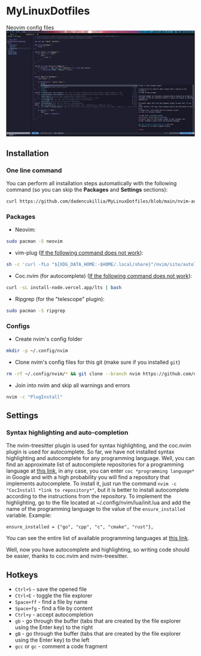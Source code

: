 # MyLinuxDotfiles
Neovim config files
![Screenshot](https://github.com/dadencukillia/MyLinuxDotfiles/blob/main/assets/Nvim.png)

## Installation
### One line command
You can perform all installation steps automatically with the following command (so you can skip the **Packages** and **Settings** sections):
```sh
curl https://github.com/dadencukillia/MyLinuxDotfiles/blob/main/nvim-auto-install.sh | sh
```

### Packages
- Neovim:
```sh
sudo pacman -S neovim
```
- vim-plug ([If the following command does not work](https://github.com/junegunn/vim-plug?tab=readme-ov-file#unix-linux)):
```bash
sh -c 'curl -fLo "${XDG_DATA_HOME:-$HOME/.local/share}"/nvim/site/autoload/plug.vim --create-dirs https://raw.githubusercontent.com/junegunn/vim-plug/master/plug.vim'
```
- Coc.nvim (for autocomplete) ([If the following command does not work](https://github.com/neoclide/coc.nvim?tab=readme-ov-file#quick-start)):
```sh
curl -sL install-node.vercel.app/lts | bash
```
- Ripgrep (for the "telescope" plugin): 
```sh
sudo pacman -S ripgrep
```

### Configs
- Create nvim's config folder
```sh
mkdir -p ~/.config/nvim
```
- Clone nvim's config files for this git (make sure if you installed `git`)
```sh
rm -rf ~/.config/nvim/* && git clone --branch nvim https://github.com/dadencukillia/MyLinuxDotfiles.git ~/.config/nvim
```
- Join into nvim and skip all warnings and errors
```sh
nvim -c "PlugInstall"
```

## Settings
### Syntax highlighting and auto-completion
The nvim-treesitter plugin is used for syntax highlighting, and the coc.nvim plugin is used for autocomplete. So far, we have not installed syntax highlighting and autocomplete for any programming language.
Well, you can find an approximate list of autocomplete repositories for a programming language at [this link](https://npms.io/search?q=coc.nvim), in any case, you can enter `coc *programming language*` in Google and with a high probability you will find a repository that implements autocomplete. To install it, just run the command ```nvim -c "CocInstall *link to repository*"```, but it is better to install autocomplete according to the instructions from the repository.
To implement the highlighting, go to the file located at ~/.config/nvim/lua/init.lua and add the name of the programming language to the value of the `ensure_installed` variable. Example:
```
ensure_installed = {"go", "cpp", "c", "cmake", "rust"},
```
You can see the entire list of available programming languages at [this link](https://github.com/nvim-treesitter/nvim-treesitter?tab=readme-ov-file#supported-languages).

Well, now you have autocomplete and highlighting, so writing code should be easier, thanks to coc.nvim and nvim-treesitter.

## Hotkeys
- `Ctrl+S` - save the opened file
- `Ctrl+E` - toggle the file explorer
- `Space+ff` - find a file by name
- `Space+fg` - find a file by content
- `Ctrl+y` - accept autocompletion
- `gb` - go through the buffer (tabs that are created by the file explorer using the Enter key) to the right
- `gB` - go through the buffer (tabs that are created by the file explorer using the Enter key) to the left
- `gcc` or `gc` - comment a code fragment